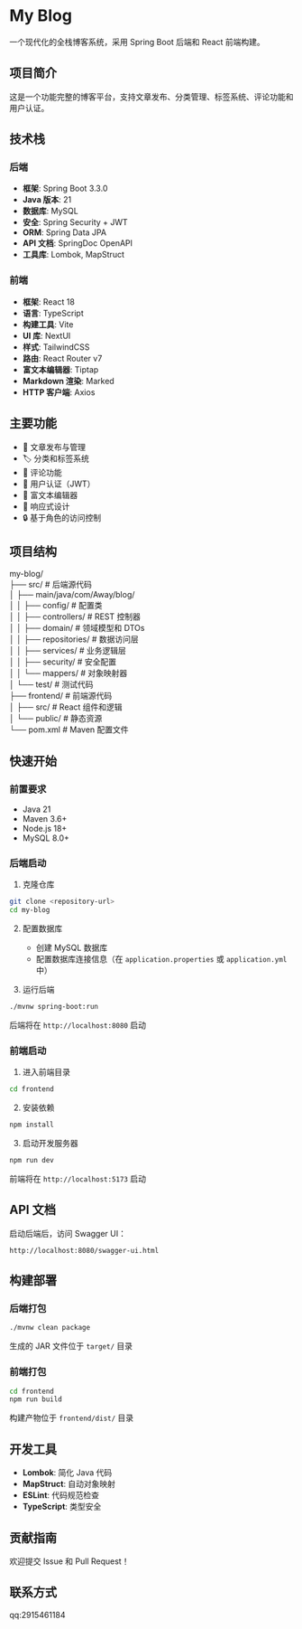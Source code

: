 # My Blog

一个现代化的全栈博客系统，采用 Spring Boot 后端和 React 前端构建。

## 项目简介

这是一个功能完整的博客平台，支持文章发布、分类管理、标签系统、评论功能和用户认证。

## 技术栈

### 后端
- **框架**: Spring Boot 3.3.0
- **Java 版本**: 21
- **数据库**: MySQL
- **安全**: Spring Security + JWT
- **ORM**: Spring Data JPA
- **API 文档**: SpringDoc OpenAPI
- **工具库**: Lombok, MapStruct

### 前端
- **框架**: React 18
- **语言**: TypeScript
- **构建工具**: Vite
- **UI 库**: NextUI
- **样式**: TailwindCSS
- **路由**: React Router v7
- **富文本编辑器**: Tiptap
- **Markdown 渲染**: Marked
- **HTTP 客户端**: Axios

## 主要功能

- 📝 文章发布与管理
- 🏷️ 分类和标签系统
- 💬 评论功能
- 🔐 用户认证（JWT）
- 🎨 富文本编辑器
- 📱 响应式设计
- 🔒 基于角色的访问控制

## 项目结构

my-blog/  
├── src/                         # 后端源代码  
│   ├── main/java/com/Away/blog/  
│   │   ├── config/              # 配置类  
│   │   ├── controllers/         # REST 控制器  
│   │   ├── domain/              # 领域模型和 DTOs  
│   │   ├── repositories/        # 数据访问层  
│   │   ├── services/            # 业务逻辑层  
│   │   ├── security/            # 安全配置  
│   │   └── mappers/             # 对象映射器  
│   └── test/                    # 测试代码  
├── frontend/                     # 前端源代码  
│   ├── src/                     # React 组件和逻辑  
│   └── public/                  # 静态资源  
└── pom.xml                       # Maven 配置文件  


## 快速开始

### 前置要求

- Java 21
- Maven 3.6+
- Node.js 18+
- MySQL 8.0+

### 后端启动

1. 克隆仓库
```bash
git clone <repository-url>
cd my-blog
```

2. 配置数据库
   - 创建 MySQL 数据库
   - 配置数据库连接信息（在 `application.properties` 或 `application.yml` 中）

3. 运行后端
```bash
./mvnw spring-boot:run
```

后端将在 `http://localhost:8080` 启动

### 前端启动

1. 进入前端目录
```bash
cd frontend
```

2. 安装依赖
```bash
npm install
```

3. 启动开发服务器
```bash
npm run dev
```

前端将在 `http://localhost:5173` 启动

## API 文档

启动后端后，访问 Swagger UI：
```
http://localhost:8080/swagger-ui.html
```

## 构建部署

### 后端打包
```bash
./mvnw clean package
```

生成的 JAR 文件位于 `target/` 目录

### 前端打包
```bash
cd frontend
npm run build
```

构建产物位于 `frontend/dist/` 目录

## 开发工具

- **Lombok**: 简化 Java 代码
- **MapStruct**: 自动对象映射
- **ESLint**: 代码规范检查
- **TypeScript**: 类型安全

## 贡献指南

欢迎提交 Issue 和 Pull Request！

## 联系方式

qq:2915461184
```
